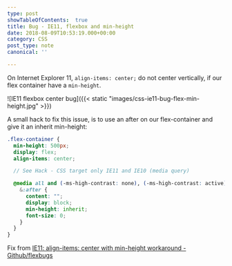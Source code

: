 ```yaml
---
type: post
showTableOfContents:  true
title: Bug - IE11, flexbox and min-height
date: 2018-08-09T10:53:19.000+00:00
category: CSS
post_type: note
canonical: ''

---
```

On Internet Explorer 11, `align-items: center;` do not center vertically, if our flex container have a `min-height`.

!\[IE11 flexbox center bug\]({{< static "images/css-ie11-bug-flex-min-height.jpg" >}})

A small hack to fix this issue, is to use an after on our flex-container and give it an inherit min-height:

```scss
.flex-container {
  min-height: 500px;
  display: flex;
  align-items: center;

  // See Hack - CSS target only IE11 and IE10 (media query)

  @media all and (-ms-high-contrast: none), (-ms-high-contrast: active) {
    &:after {
      content: "";
      display: block;
      min-height: inherit;
      font-size: 0;
    }
  }
}
```

Fix from [IE11: align-items: center with min-height workaround - Github/flexbugs](https://github.com/philipwalton/flexbugs/issues/231)
